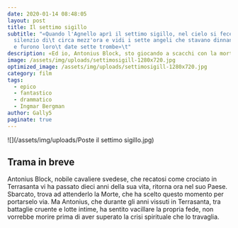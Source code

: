 ```yaml
---
date: 2020-01-14 08:48:05
layout: post
title: Il settimo sigillo
subtitle: "«Quando l'Agnello aprì il settimo sigillo, nel cielo si fece un
  silenzio di\t circa mezz'ora e vidi i sette angeli che stavano dinnanzi a Dio
  e furono loro\t date sette trombe»\t"
description: «Ed io, Antonius Block, sto giocando a scacchi con la morte.»
image: /assets/img/uploads/settimosigill-1280x720.jpg
optimized_image: /assets/img/uploads/settimosigill-1280x720.jpg
category: film
tags:
  - epico
  - fantastico
  - drammatico
  - Ingmar Bergman
author: Gally5
paginate: true
---
```

	
!\[](/assets/img/uploads/Poste il settimo sigillo.jpg)	

## Trama in breve

Antonius Block, nobile cavaliere svedese, che recatosi come crociato in Terrasanta vi ha passato dieci anni della sua vita, ritorna ora nel suo Paese. Sbarcato, trova ad attenderlo la Morte, che ha scelto questo momento per portarselo via. Ma Antonius, che durante gli anni vissuti in Terrasanta, tra battaglie cruente e lotte intime, ha sentito vacillare la propria fede, non vorrebbe morire prima di aver superato la crisi spirituale che lo travaglia.